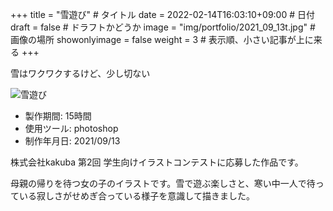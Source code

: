 +++
title = "雪遊び" # タイトル
date = 2022-02-14T16:03:10+09:00 # 日付
draft = false # ドラフトかどうか
image = "img/portfolio/2021_09_13t.jpg" # 画像の場所
showonlyimage = false
weight = 3 # 表示順、小さい記事が上に来る 
+++

雪はワクワクするけど、少し切ない
<!--見出しここまで-->
<!--more-->

![雪遊び](/img/portfolio/2021_09_13.jpg)

- 製作期間: 15時間
- 使用ツール: photoshop
- 制作年月日: 2021/09/13

株式会社kakuba 第2回 学生向けイラストコンテストに応募した作品です。

母親の帰りを待つ女の子のイラストです。雪で遊ぶ楽しさと、寒い中一人で待っている寂しさがせめぎ合っている様子を意識して描きました。